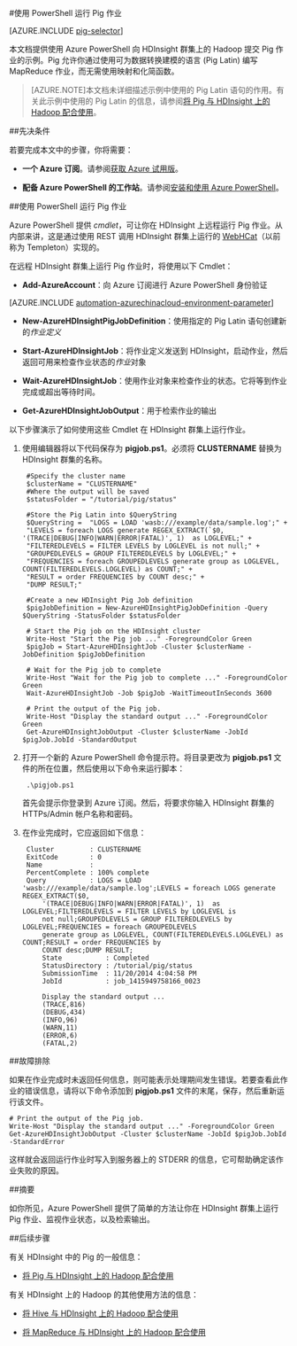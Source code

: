 <properties
   pageTitle="在 HDInsight 中将 Hadoop Pig 与 PowerShell 配合使用 | Microsoft Azure"
   description="了解如何使用 Azure PowerShell 将 Pig 作业提交到 HDInsight 上的 Hadoop 群集。"
   services="hdinsight"
   documentationCenter=""
   authors="Blackmist"
   manager="paulettm"
   editor="cgronlun"
	tags="azure-portal"/>

<tags
	ms.service="hdinsight"
	ms.date="12/04/2015"
	wacn.date="01/14/2016"/>

#使用 PowerShell 运行 Pig 作业

[AZURE.INCLUDE [pig-selector](../includes/hdinsight-selector-use-pig.md)]

本文档提供使用 Azure PowerShell 向 HDInsight 群集上的 Hadoop 提交 Pig 作业的示例。Pig 允许你通过使用可为数据转换建模的语言 (Pig Latin) 编写 MapReduce 作业，而无需使用映射和化简函数。

> [AZURE.NOTE]本文档未详细描述示例中使用的 Pig Latin 语句的作用。有关此示例中使用的 Pig Latin 的信息，请参阅[将 Pig 与 HDInsight 上的 Hadoop 配合使用](/documentation/articles/hdinsight-use-pig)。

##<a id="prereq"></a>先决条件

若要完成本文中的步骤，你将需要：

- **一个 Azure 订阅**。请参阅[获取 Azure 试用版](/pricing/1rmb-trial/)。

- **配备 Azure PowerShell 的工作站**。请参阅[安装和使用 Azure PowerShell](/documentation/articles/powershell-install-configure)。


##<a id="powershell"></a>使用 PowerShell 运行 Pig 作业

Azure PowerShell 提供 *cmdlet*，可让你在 HDInsight 上远程运行 Pig 作业。从内部来讲，这是通过使用 REST 调用 HDInsight 群集上运行的 [WebHCat](https://cwiki.apache.org/confluence/display/Hive/WebHCat)（以前称为 Templeton）实现的。

在远程 HDInsight 群集上运行 Pig 作业时，将使用以下 Cmdlet：

* **Add-AzureAccount**：向 Azure 订阅进行 Azure PowerShell 身份验证

[AZURE.INCLUDE [automation-azurechinacloud-environment-parameter](../includes/automation-azurechinacloud-environment-parameter.md)]

* **New-AzureHDInsightPigJobDefinition**：使用指定的 Pig Latin 语句创建新的*作业定义*

* **Start-AzureHDInsightJob**：将作业定义发送到 HDInsight，启动作业，然后返回可用来检查作业状态的*作业*对象

* **Wait-AzureHDInsightJob**：使用作业对象来检查作业的状态。它将等到作业完成或超出等待时间。

* **Get-AzureHDInsightJobOutput**：用于检索作业的输出

以下步骤演示了如何使用这些 Cmdlet 在 HDInsight 群集上运行作业。

1. 使用编辑器将以下代码保存为 **pigjob.ps1**。必须将 **CLUSTERNAME** 替换为 HDInsight 群集的名称。

		#Specify the cluster name
		$clusterName = "CLUSTERNAME"
		#Where the output will be saved
		$statusFolder = "/tutorial/pig/status"

		#Store the Pig Latin into $QueryString
		$QueryString =  "LOGS = LOAD 'wasb:///example/data/sample.log';" +
		"LEVELS = foreach LOGS generate REGEX_EXTRACT(`$0, '(TRACE|DEBUG|INFO|WARN|ERROR|FATAL)', 1)  as LOGLEVEL;" +
		"FILTEREDLEVELS = FILTER LEVELS by LOGLEVEL is not null;" +
		"GROUPEDLEVELS = GROUP FILTEREDLEVELS by LOGLEVEL;" +
		"FREQUENCIES = foreach GROUPEDLEVELS generate group as LOGLEVEL, COUNT(FILTEREDLEVELS.LOGLEVEL) as COUNT;" +
		"RESULT = order FREQUENCIES by COUNT desc;" +
		"DUMP RESULT;"

		#Create a new HDInsight Pig Job definition
		$pigJobDefinition = New-AzureHDInsightPigJobDefinition -Query $QueryString -StatusFolder $statusFolder

		# Start the Pig job on the HDInsight cluster
		Write-Host "Start the Pig job ..." -ForegroundColor Green
		$pigJob = Start-AzureHDInsightJob -Cluster $clusterName -JobDefinition $pigJobDefinition

		# Wait for the Pig job to complete
		Write-Host "Wait for the Pig job to complete ..." -ForegroundColor Green
		Wait-AzureHDInsightJob -Job $pigJob -WaitTimeoutInSeconds 3600

		# Print the output of the Pig job.
		Write-Host "Display the standard output ..." -ForegroundColor Green
		Get-AzureHDInsightJobOutput -Cluster $clusterName -JobId $pigJob.JobId -StandardOutput

2. 打开一个新的 Azure PowerShell 命令提示符。将目录更改为 **pigjob.ps1** 文件的所在位置，然后使用以下命令来运行脚本：

		.\pigjob.ps1
        
    首先会提示你登录到 Azure 订阅。然后，将要求你输入 HDInsight 群集的 HTTPs/Admin 帐户名称和密码。

7. 在作业完成时，它应返回如下信息：

		Cluster         : CLUSTERNAME
		ExitCode        : 0
		Name            :
		PercentComplete : 100% complete
		Query           : LOGS = LOAD 'wasb:///example/data/sample.log';LEVELS = foreach LOGS generate REGEX_EXTRACT($0,
			'(TRACE|DEBUG|INFO|WARN|ERROR|FATAL)', 1)  as LOGLEVEL;FILTEREDLEVELS = FILTER LEVELS by LOGLEVEL is
			not null;GROUPEDLEVELS = GROUP FILTEREDLEVELS by LOGLEVEL;FREQUENCIES = foreach GROUPEDLEVELS
			generate group as LOGLEVEL, COUNT(FILTEREDLEVELS.LOGLEVEL) as COUNT;RESULT = order FREQUENCIES by
			COUNT desc;DUMP RESULT;
			State           : Completed
			StatusDirectory : /tutorial/pig/status
			SubmissionTime  : 11/20/2014 4:04:58 PM
			JobId           : job_1415949758166_0023

			Display the standard output ...
			(TRACE,816)
			(DEBUG,434)
			(INFO,96)
			(WARN,11)
			(ERROR,6)
			(FATAL,2)

##<a id="troubleshooting"></a>故障排除

如果在作业完成时未返回任何信息，则可能表示处理期间发生错误。若要查看此作业的错误信息，请将以下命令添加到 **pigjob.ps1** 文件的末尾，保存，然后重新运行该文件。

	# Print the output of the Pig job.
	Write-Host "Display the standard output ..." -ForegroundColor Green
    Get-AzureHDInsightJobOutput -Cluster $clusterName -JobId $pigJob.JobId -StandardError

这样就会返回运行作业时写入到服务器上的 STDERR 的信息，它可帮助确定该作业失败的原因。

##<a id="summary"></a>摘要

如你所见，Azure PowerShell 提供了简单的方法让你在 HDInsight 群集上运行 Pig 作业、监视作业状态，以及检索输出。

##<a id="nextsteps"></a>后续步骤

有关 HDInsight 中的 Pig 的一般信息：

* [将 Pig 与 HDInsight 上的 Hadoop 配合使用](/documentation/articles/hdinsight-use-pig)

有关 HDInsight 上的 Hadoop 的其他使用方法的信息：

* [将 Hive 与 HDInsight 上的 Hadoop 配合使用](/documentation/articles/hdinsight-use-hive)

* [将 MapReduce 与 HDInsight 上的 Hadoop 配合使用](/documentation/articles/hdinsight-use-mapreduce)

<!---HONumber=Mooncake_1207_2015-->
